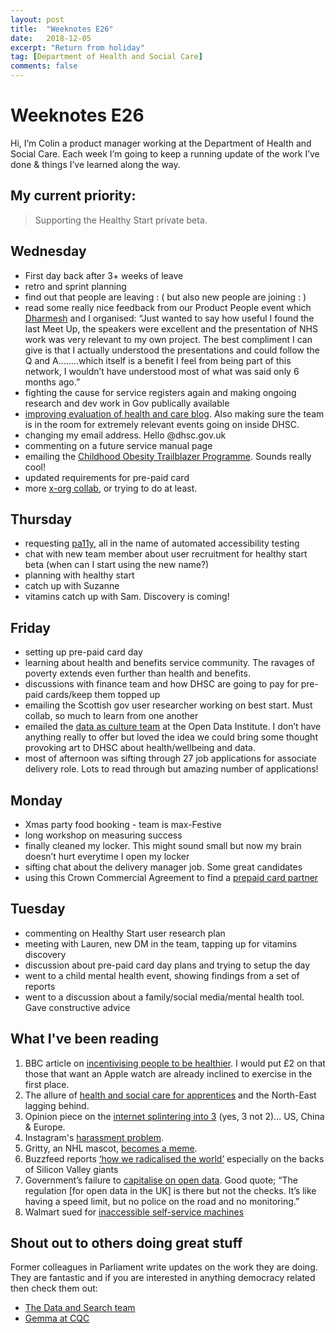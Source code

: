 ```yaml
---
layout: post
title:  "Weeknotes E26"
date:   2018-12-05
excerpt: "Return from holiday"
tag: [Department of Health and Social Care]
comments: false
---
```


# Weeknotes E26
Hi, I’m Colin a product manager working at the Department of Health and Social Care. Each week I’m going to keep a running update of the work I’ve done & things I’ve learned along the way.

## My current priority:
> Supporting the Healthy Start private beta.

## Wednesday
- First day back after 3+ weeks of leave
- retro and sprint planning
- find out that people are leaving : ( but also new people are joining : )
- read some really nice feedback from our Product People event which [Dharmesh](https://twitter.com/dharmz23) and I organised: “Just wanted to say how useful I found the last Meet Up, the speakers were excellent and the presentation of NHS work was very relevant to my own project.
The best compliment I can give is that I actually understood the presentations and could follow the Q and A……..which itself is a benefit I feel from being part of this network, I wouldn’t have understood most of what was said only 6 months ago.”
- fighting the cause for service registers again and making ongoing research and dev work in Gov publically available
- [improving evaluation of health and care blog](https://publichealthmatters.blog.gov.uk/2018/11/28/improving-the-evaluation-of-digital-public-health/). Also making sure the team is in the room for extremely relevant events going on inside DHSC.
- changing my email address. Hello @dhsc.gov.uk
- commenting on a future service manual page
- emailing the [Childhood Obesity Trailblazer Programme](https://www.local.gov.uk/childhood-obesity-trailblazer-programme). Sounds really cool!
- updated requirements for pre-paid card
- more [x-org collab](https://twitter.com/tanjacwalsh/status/1067829005821325315), or trying to do at least.

## Thursday
- requesting [pa11y](http://pa11y.org/), all in the name of automated accessibility testing
- chat with new team member about user recruitment for healthy start beta (when can I start using the new name?)
- planning with healthy start
- catch up with Suzanne
- vitamins catch up with Sam. Discovery is coming!

## Friday
- setting up pre-paid card day
- learning about health and benefits service community. The ravages of poverty extends even further than health and benefits.
- discussions with finance team and how DHSC are going to pay for pre-paid cards/keep them topped up
- emailing the Scottish gov user researcher working on best start. Must collab, so much to learn from one another
- emailed the [data as culture team](https://theodi.org/service/data-as-culture/) at the Open Data Institute. I don’t have anything really to offer but loved the idea we could bring some thought provoking art to DHSC about health/wellbeing and data.
- most of afternoon was sifting through 27 job applications for associate delivery role. Lots to read through but amazing number of applications!

## Monday
- Xmas party food booking - team is max-Festive
- long workshop on measuring success
- finally cleaned my locker. This might sound small but now my brain doesn’t hurt everytime I open my locker
- sifting chat about the delivery manager job. Some great candidates
- using this Crown Commercial Agreement to find a [prepaid card partner](https://ccs-agreements.cabinetoffice.gov.uk/contracts/rm3828)

## Tuesday
- commenting on Healthy Start user research plan
- meeting with Lauren, new DM in the team, tapping up for vitamins discovery
- discussion about pre-paid card day plans and trying to setup the day
- went to a child mental health event, showing findings from a set of reports
- went to a discussion about a family/social media/mental health tool. Gave constructive advice

## What I've been reading
1. BBC article on [incentivising people to be healthier](https://www.bbc.co.uk/news/health-46365083). I would put £2 on that those that want an Apple watch are already inclined to exercise in the first place.
2. The allure of [health and social care for apprentices](https://feweek.co.uk/2018/10/25/apprenticeships-by-industry-characteristics-data-the-5-things-we-learnt) and the North-East lagging behind.
3. Opinion piece on the [internet splintering into 3](https://www.nytimes.com/2018/10/15/opinion/internet-google-china-balkanization.html) (yes, 3 not 2)... US, China & Europe.
4. Instagram's [harassment problem](https://www.theatlantic.com/technology/archive/2018/10/instagram-has-massive-harassment-problem/572890/).
5. Gritty, an NHL mascot, [becomes a meme](https://www.bbc.co.uk/news/world-us-canada-46372908).
6. Buzzfeed reports [‘how we radicalised the world’](https://www.buzzfeednews.com/article/ryanhatesthis/brazil-jair-bolsonaro-facebook-elections) especially on the backs of Silicon Valley giants
7. Government’s failure to [capitalise on open data](https://www.ft.com/content/f8e9c2ea-b29b-11e8-87e0-d84e0d934341). Good quote; “The regulation [for open data in the UK] is there but not the checks. It’s like having a speed limit, but no police on the road and no monitoring.”
8. Walmart sued for [inaccessible self-service machines](https://nfb.org/walmart-sued-blind-maryland-residents-over-self-service-checkout-kiosks)

## Shout out to others doing great stuff
Former colleagues in Parliament write updates on the work they are doing. They are fantastic and if you are interested in anything democracy related then check them out:
- [The Data and Search team](https://ukparliament.github.io/weeknotes.data-search/)
- [Gemma at CQC](https://medium.com/@gemmarogers1)
